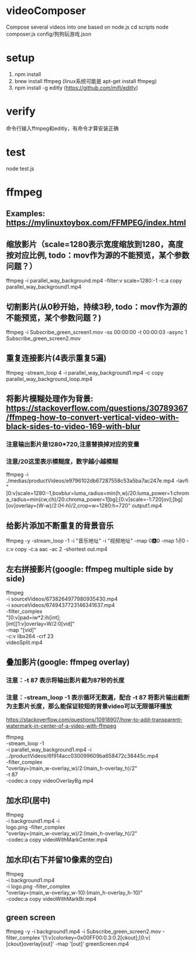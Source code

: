 # videoComposer
Compose several videos into one based on node.js
cd  scripts
node composer.js config/狗狗玩游戏.json

# setup
1. npm install
2. brew install ffmpeg (linux系统可能是 apt-get install ffmpeg)
3. npm install -g editly (https://github.com/mifi/editly)

# verify
命令行输入ffmpeg和editly，有命令才算安装正确

# test 
node test.js

# ffmpeg

## Examples: https://mylinuxtoybox.com/FFMPEG/index.html

## 缩放影片（scale=1280表示宽度缩放到1280，高度按对应比例, todo：mov作为源的不能预览，某个参数问题？）
   ffmpeg -i parallel_way_background.mp4 -filter:v scale=1280:-1 -c:a copy parallel_way_background1.mp4

## 切割影片(从0秒开始，持续3秒, todo：mov作为源的不能预览，某个参数问题？)
   ffmpeg -i Subscribe_green_screen1.mov -ss 00:00:00 -t 00:00:03 -async 1 Subscribe_green_screen2.mov

## 重复连接影片(4表示重复5遍)
   ffmpeg -stream_loop 4 -i parallel_way_background1.mp4 -c copy parallel_way_background_loop.mp4

## 将影片模糊处理作为背景: https://stackoverflow.com/questions/30789367/ffmpeg-how-to-convert-vertical-video-with-black-sides-to-video-169-with-blur

### 注意输出影片是1280*720,注意替换掉对应的变量
### 注意/20这里表示模糊度，数字越小越模糊

ffmpeg -i ./medias/productVideos/e9796102db67287558c53a5ba7ac247e.mp4 -lavfi "[0:v]scale=1280:-1,boxblur=luma_radius=min(h\,w)/20:luma_power=1:chroma_radius=min(cw\,ch)/20:chroma_power=1[bg];[0:v]scale=-1:720[ov];[bg][ov]overlay=(W-w)/2:(H-h)/2,crop=w=1280:h=720" output1.mp4

## 给影片添加不断重复的背景音乐
ffmpeg -y -stream_loop -1 -i "音乐地址" -i "视频地址" -map 0:a:0 -map 1:v:0 -c:v copy -c:a aac -ac 2 -shortest out.mp4

## 左右拼接影片(google: ffmpeg multiple side by side)

   ffmpeg \
  -i sourceVideos/6738264977980935430.mp4 \
  -i sourceVideos/6749437723146341637.mp4 \
 -filter_complex \
    "[0:v]pad=iw*2:ih[int]; \
     [int][1:v]overlay=W/2:0[vid]" \
-map "[vid]" \
-c:v libx264 -crf 23 \
videoSplit.mp4

## 叠加影片(google: ffmpeg overlay)  
### 注意：-t 87 表示将输出影片截为87秒的长度
### 注意：-stream_loop -1 表示循环无数遍，配合 -t 87 将影片输出截断为主影片长度，那么能保证较短的背景video可以无限循环播放

https://stackoverflow.com/questions/10918907/how-to-add-transparent-watermark-in-center-of-a-video-with-ffmpeg

ffmpeg \
-stream_loop -1 \
-i parallel_way_background1.mp4 -i \
../productVideos/6f914acc030099609ba658472c38445c.mp4 \
-filter_complex \
"overlay=(main_w-overlay_w)/2:(main_h-overlay_h)/2" \
-t 87 \
-codec:a copy videoOverlayBg.mp4

## 加水印(居中)
   
ffmpeg \
-i background1.mp4 -i \
logo.png -filter_complex \
"overlay=(main_w-overlay_w)/2:(main_h-overlay_h)/2" \
-codec:a copy videoWithMarkCenter.mp4

 ## 加水印(右下并留10像素的空白)
   
ffmpeg \
-i background1.mp4 \
-i logo.png -filter_complex \
"overlay=(main_w-overlay_w-10):(main_h-overlay_h-10)" \
-codec:a copy videoWithMarkBr.mp4

## green screen 

ffmpeg -y -i background1.mp4 -i Subscribe_green_screen2.mov -filter_complex '[1:v]colorkey=0x00FF00\:0.3\:0.2[ckout];[0:v][ckout]overlay[out]' -map '[out]' greenScreen.mp4
